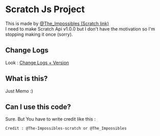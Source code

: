 # Scratch Js Project
This is made by [@The_Impossibles (Scratch link)](https://scratch.mit.edu/users/The_Impossibles)  
I need to make Scratch Api v1.0.0 but I don't have the motivation so I'm stopping making it once (sorry).

## Change Logs
Look : [Change Logs + Version](https://github.com/The-Impossibles-scratch/memo_scratch/tree/main/version)

## What is this?
Just Memo :)

## Can I use this code?
Sure. But You have to write credit like this :
```code
Credit : @The-Impossibles-scratch or @The_Impossibles
```
